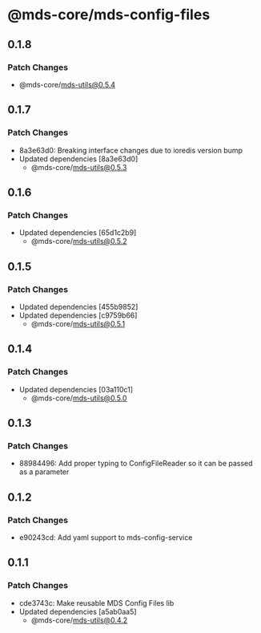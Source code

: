 # @mds-core/mds-config-files

## 0.1.8

### Patch Changes

- @mds-core/mds-utils@0.5.4

## 0.1.7

### Patch Changes

- 8a3e63d0: Breaking interface changes due to ioredis version bump
- Updated dependencies [8a3e63d0]
  - @mds-core/mds-utils@0.5.3

## 0.1.6

### Patch Changes

- Updated dependencies [65d1c2b9]
  - @mds-core/mds-utils@0.5.2

## 0.1.5

### Patch Changes

- Updated dependencies [455b9852]
- Updated dependencies [c9759b66]
  - @mds-core/mds-utils@0.5.1

## 0.1.4

### Patch Changes

- Updated dependencies [03a110c1]
  - @mds-core/mds-utils@0.5.0

## 0.1.3

### Patch Changes

- 88984496: Add proper typing to ConfigFileReader so it can be passed as a parameter

## 0.1.2

### Patch Changes

- e90243cd: Add yaml support to mds-config-service

## 0.1.1

### Patch Changes

- cde3743c: Make reusable MDS Config Files lib
- Updated dependencies [a5ab0aa5]
  - @mds-core/mds-utils@0.4.2
